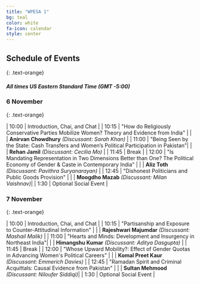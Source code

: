 ```yaml
---
title: "WPESA 1"
bg: teal
color: white
fa-icon: calendar
style: center
---
```



## Schedule of Events
{: .text-orange}

#### *All times US Eastern Standard Time (GMT -5:00)*

### 6 November 
{: .text-orange}

| 10:00 | Introduction, Chai, and Chat                                                                                                                                                       |
| 10:15 | "How do Religiously Conservative Parties Mobilize Women? Theory and Evidence from India" |
|       | **Anirvan Chowdhury** *(Discussant: Sarah Khan)*                                          |
| 11:00 | "Being Seen by the State: Cash Transfers and Women’s Political Participation in Pakistan"|
|       | **Rehan Jamil** *(Discussant: Cecilia Mo)*                                                |
| 11:45 | Break                                                                                                                                                                              |
| 12:00 | "Is Mandating Representation in Two Dimensions Better than One? The Political Economy of Gender & Caste in Contemporary India" |
|       | **Aliz Toth** *(Discussant: Pavithra Suryanarayan)* |
| 12:45 | "Dishonest Politicians and Public Goods Provision" |
|       | **Moogdho Mazab** *(Discussant: Milan Vaishnav)*|
| 1:30  | Optional Social Event    |


### 7 November
{: .text-orange}

| 10:00 | Introduction, Chai, and Chat                                                                                                                                                       |
| 10:15 | "Partisanship and Exposure to Counter-Attitudinal Information" |
|       | **Rajeshwari Majumdar** *(Discussant: Mashail Malik)*                                          |
| 11:00 | "Hearts and Minds: Development and Insurgency in Northeast India"|
|       | **Himangshu Kumar** *(Discussant: Aditya Dasgupta)*                                                |
| 11:45 | Break                                                                                                                                                                              |
| 12:00 | "Whose Upward Mobility?: Effect of Gender Quotas in Advancing Women's Political Careers" |
|       | **Komal Preet Kaur** *(Discussant: Emmerich Davies)* |
| 12:45 | "Ramadan Spirit and Criminal Acquittals: Causal Evidence from Pakistan" |
|       | **Sultan Mehmood** *(Discussant: Niloufer Siddiqi)*|
| 1:30  | Optional Social Event    |
